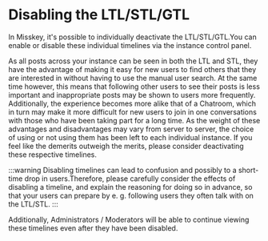 # Disabling the LTL/STL/GTL

In Misskey, it's possible to individually deactivate the LTL/STL/GTL.You can enable or disable these individual timelines via the instance control panel.

As all posts across your instance can be seen in both the LTL and STL, they have the advantage of making it easy for new users to find others that they are interested in without having to use the manual user search.
At the same time however, this means that following other users to see their posts is less important and inappropriate posts may be shown to users more frequently. Additionally, the experience becomes more alike that of a Chatroom, which in turn may make it more difficult for new users to join in one conversations with those who have been taking part for a long time.
As the weight of these advantages and disadvantages may vary from server to server, the choice of using or not using them has been left to each individual instance.
If you feel like the demerits outweigh the merits, please consider deactivating these respective timelines.

:::warning
Disabling timelines can lead to confusion and possibly to a short-time drop in users.Therefore, please carefully consider the effects of disabling a timeline, and explain the reasoning for doing so in advance, so that your users can prepare by e. g. following users they often talk with on the LTL/STL.
:::

Additionally, Administrators / Moderators will be able to continue viewing these timelines even after they have been disabled.
